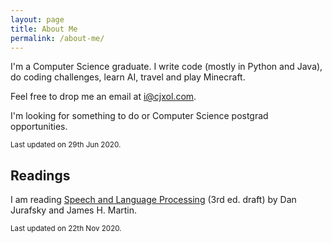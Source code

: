 ```yaml
---
layout: page
title: About Me
permalink: /about-me/
---
```


I'm a Computer Science graduate. I write code (mostly in Python and Java), do coding challenges, learn AI, travel and play Minecraft.

Feel free to drop me an email at <a href="mailto:i@cjxol.com">i@cjxol.com</a>.

I'm looking for something to do or Computer Science postgrad opportunities.

<small>Last updated on 29th Jun 2020.</small>

## Readings

I am reading [Speech and Language Processing](https://web.stanford.edu/~jurafsky/slp3/) (3rd ed. draft) by Dan Jurafsky and James H. Martin.

<small>Last updated on 22th Nov 2020.</small>
